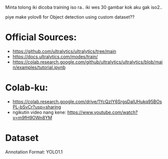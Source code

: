 Minta tolong iki dicoba training iso ra..
iki wes 30 gambar kok aku gak iso2..

piye make yolov8 for Object detection using custom dataset??

# Official Sources:
- https://github.com/ultralytics/ultralytics/tree/main
- https://docs.ultralytics.com/modes/train/
- https://colab.research.google.com/github/ultralytics/ultralytics/blob/main/examples/tutorial.ipynb

# Colab-ku:
- https://colab.research.google.com/drive/1YcQzIY6SrgsDalUHukq95BOsPL-bSvCr?usp=sharing
- ngikutin video nang kene: https://www.youtube.com/watch?v=m9fH9OWn8YM

# Dataset
Annotation Format: YOLO1.1